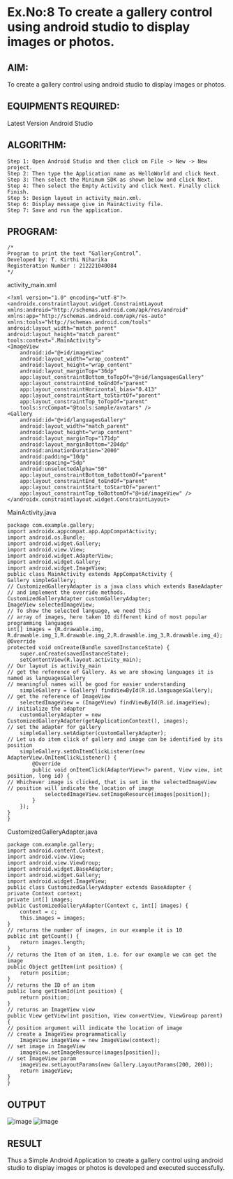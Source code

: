 # Ex.No:8 To create a gallery control using android studio to display images or photos.


## AIM:

To create a gallery control using android studio to display images or photos.

## EQUIPMENTS REQUIRED:

Latest Version Android Studio

## ALGORITHM:
    Step 1: Open Android Studio and then click on File -> New -> New project.
    Step 2: Then type the Application name as HelloWorld and click Next. 
    Step 3: Then select the Minimum SDK as shown below and click Next.  
    Step 4: Then select the Empty Activity and click Next. Finally click Finish.
    Step 5: Design layout in activity_main.xml.
    Step 6: Display message give in MainActivity file.
    Step 7: Save and run the application.

## PROGRAM:
```
/*
Program to print the text “GalleryControl”.
Developed by: T. Kirthi Niharika
Registeration Number : 212221040084
*/
```
activity_main.xml
    
    <?xml version="1.0" encoding="utf-8"?>
    <androidx.constraintlayout.widget.ConstraintLayout
    xmlns:android="http://schemas.android.com/apk/res/android"
    xmlns:app="http://schemas.android.com/apk/res-auto"
    xmlns:tools="http://schemas.android.com/tools"
    android:layout_width="match_parent"
    android:layout_height="match_parent"
    tools:context=".MainActivity">
    <ImageView
        android:id="@+id/imageView"
        android:layout_width="wrap_content"
        android:layout_height="wrap_content"
        android:layout_marginTop="36dp"
        app:layout_constraintBottom_toTopOf="@+id/languagesGallery"
        app:layout_constraintEnd_toEndOf="parent"
        app:layout_constraintHorizontal_bias="0.413"
        app:layout_constraintStart_toStartOf="parent"
        app:layout_constraintTop_toTopOf="parent"
        tools:srcCompat="@tools:sample/avatars" />
    <Gallery
        android:id="@+id/languagesGallery"
        android:layout_width="match_parent"
        android:layout_height="wrap_content"
        android:layout_marginTop="171dp"
        android:layout_marginBottom="204dp"
        android:animationDuration="2000"
        android:padding="10dp"
        android:spacing="5dp"
        android:unselectedAlpha="50"
        app:layout_constraintBottom_toBottomOf="parent"
        app:layout_constraintEnd_toEndOf="parent"
        app:layout_constraintStart_toStartOf="parent"
        app:layout_constraintTop_toBottomOf="@+id/imageView" />
    </androidx.constraintlayout.widget.ConstraintLayout>

MainActivity.java

    package com.example.gallery;
    import androidx.appcompat.app.AppCompatActivity;
    import android.os.Bundle;
    import android.widget.Gallery;
    import android.view.View;
    import android.widget.AdapterView;
    import android.widget.Gallery;
    import android.widget.ImageView;
    public class MainActivity extends AppCompatActivity {
    Gallery simpleGallery;
    // CustomizedGalleryAdapter is a java class which extends BaseAdapter
    // and implement the override methods.
    CustomizedGalleryAdapter customGalleryAdapter;
    ImageView selectedImageView;
    // To show the selected language, we need this
    // array of images, here taken 10 different kind of most popular programming languages
    int[] images = {R.drawable.img, R.drawable.img_1,R.drawable.img_2,R.drawable.img_3,R.drawable.img_4};
    @Override
    protected void onCreate(Bundle savedInstanceState) {
        super.onCreate(savedInstanceState);
        setContentView(R.layout.activity_main);
    // Our layout is activity_main
    // get the reference of Gallery. As we are showing languages it is named as languagesGallery
    // meaningful names will be good for easier understanding
        simpleGallery = (Gallery) findViewById(R.id.languagesGallery);  
    // get the reference of ImageView
        selectedImageView = (ImageView) findViewById(R.id.imageView);
    // initialize the adapter
        customGalleryAdapter = new CustomizedGalleryAdapter(getApplicationContext(), images);
    // set the adapter for gallery
        simpleGallery.setAdapter(customGalleryAdapter);
    // Let us do item click of gallery and image can be identified by its position
        simpleGallery.setOnItemClickListener(new AdapterView.OnItemClickListener() {
            @Override
            public void onItemClick(AdapterView<?> parent, View view, int position, long id) {
    // Whichever image is clicked, that is set in the selectedImageView
    // position will indicate the location of image
                selectedImageView.setImageResource(images[position]);
            }
        });
    }
    }

CustomizedGalleryAdapter.java

    package com.example.gallery;
    import android.content.Context;
    import android.view.View;
    import android.view.ViewGroup;
    import android.widget.BaseAdapter;
    import android.widget.Gallery;
    import android.widget.ImageView;
    public class CustomizedGalleryAdapter extends BaseAdapter {
    private Context context;
    private int[] images;
    public CustomizedGalleryAdapter(Context c, int[] images) {
        context = c;
        this.images = images;
    }
    // returns the number of images, in our example it is 10
    public int getCount() {
        return images.length;
    }
    // returns the Item of an item, i.e. for our example we can get the image
    public Object getItem(int position) {
        return position;
    }
    // returns the ID of an item
    public long getItemId(int position) {
        return position;
    }
    // returns an ImageView view
    public View getView(int position, View convertView, ViewGroup parent) {
    // position argument will indicate the location of image
    // create a ImageView programmatically
        ImageView imageView = new ImageView(context);
    // set image in ImageView
        imageView.setImageResource(images[position]);
    // set ImageView param
        imageView.setLayoutParams(new Gallery.LayoutParams(200, 200));
        return imageView;
    }
    }


## OUTPUT
![image](https://github.com/Kirthi-Niharika/Mobile-Application-Development/assets/114135005/9f72de95-2799-4df6-8b81-6bcfb397813a)
![image](https://github.com/Kirthi-Niharika/Mobile-Application-Development/assets/114135005/2ee5257b-e8b2-4ce4-9259-2a70ea5f92af)




## RESULT
Thus a Simple Android Application to create a gallery control using android studio to display images or photos is developed and executed successfully.


